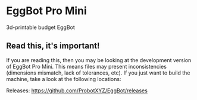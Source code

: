 # EggBot Pro Mini
3d-printable budget EggBot

Read this, it's important!
-------------------

If you are reading this, then you may be looking at the development version of EggBot Pro Mini. This means files may present inconsistencies (dimensions mismatch, lack of tolerances, etc). If you just want to build the machine, take a look at the following locations:

Releases: https://github.com/ProbotXYZ/EggBot/releases
